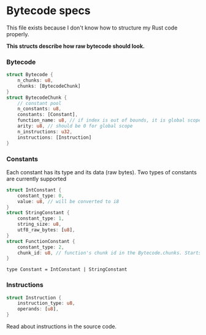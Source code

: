 # Bytecode specs

This file exists because I don't know how to structure my Rust code properly.

**This structs describe how raw bytecode should look.**

### Bytecode
```rust
struct Bytecode {
    n_chunks: u8,
    chunks: [BytecodeChunk]
}
struct BytecodeChunk {
    // constant pool
    n_constants: u8,
    constants: [Constant],
    function_name: u8, // if index is out of bounds, it is global scope
    arity: u8, // should be 0 for global scope
    n_instructions: u32,
    instructions: [Instruction]
}
```

### Constants

Each constant has its type and its data (raw bytes).
Two types of constants are currently supported
```rust
struct IntConstant {
    constant_type: 0,
    value: u8, // will be converted to i8
}
struct StringConstant {
    constant_type: 1,
    string_size: u8,
    utf8_raw_bytes: [u8],
}
struct FunctionConstant {
    constant_type: 2,
    chunk_id: u8, // function's chunk id in the Bytecode.chunks. Starts from 0, but the 0th chunk must be the global script.
}
```
```
type Constant = IntConstant | StringConstant
```

### Instructions

```rust
struct Instruction {
    instruction_type: u8,
    operands: [u8],
}
```

Read about instructions in the source code.
